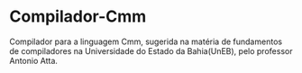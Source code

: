 # Compilador-Cmm
Compilador para a linguagem Cmm, sugerida na matéria de fundamentos de compiladores na Universidade do Estado da Bahia(UnEB), pelo professor Antonio Atta.
